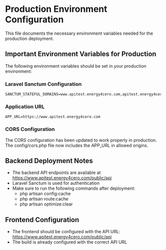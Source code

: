 # Production Environment Configuration

This file documents the necessary environment variables needed for the production deployment.

## Important Environment Variables for Production

The following environment variables should be set in your production environment:

### Laravel Sanctum Configuration
```
SANCTUM_STATEFUL_DOMAINS=www.apitest.energy4cero.com,apitest.energy4cero.com
```

### Application URL
```
APP_URL=https://www.apitest.energy4cero.com
```

### CORS Configuration
The CORS configuration has been updated to work properly in production. The config/cors.php file now includes the APP_URL in allowed origins.

## Backend Deployment Notes

- The backend API endpoints are available at https://www.apitest.energy4cero.com/public/api
- Laravel Sanctum is used for authentication 
- Make sure to run the following commands after deployment:
  - php artisan config:cache
  - php artisan route:cache
  - php artisan optimize:clear

## Frontend Configuration

- The frontend should be configured with the API URL: https://www.apitest.energy4cero.com/public/api
- The build is already configured with the correct API URL